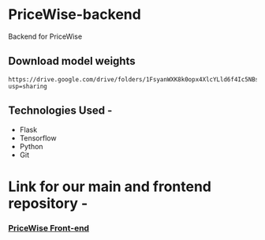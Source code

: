 # PriceWise-backend
Backend for PriceWise


## Download model weights
```
https://drive.google.com/drive/folders/1FsyanWXK8k0opx4XlcYLld6f4Ic5NBsJ?usp=sharing
```


## Technologies Used -
* Flask
* Tensorflow
* Python
* Git


# Link for our main and frontend repository -
### [PriceWise Front-end]()
